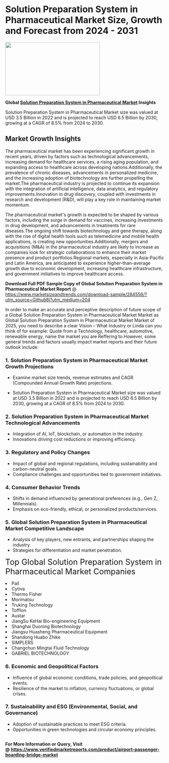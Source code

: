 <H1>Solution Preparation System in Pharmaceutical Market Size, Growth and Forecast from 2024 - 2031</H1><img class="aligncenter size-medium wp-image-584254" src="https://thirdeyenews.in/wp-content/uploads/2024/09/Global-Market-Research-300x168.jpeg" alt="" width="300" height="168" /><p><strong>Global&nbsp;<a href="https://www.marketsizeandtrends.com/download-sample/284556/?utm_source=Github8j?utm_medium=204">Solution Preparation System in Pharmaceutical Market</a> Insights</strong></p><p>Solution Preparation System in Pharmaceutical Market size was valued at USD 3.5 Billion in 2022 and is projected to reach USD 6.5 Billion by 2030, growing at a CAGR of 8.5% from 2024 to 2030.</p><p><h2>Market Growth Insights</h2> <p>The pharmaceutical market has been experiencing significant growth in recent years, driven by factors such as technological advancements, increasing demand for healthcare services, a rising aging population, and expanding access to healthcare across developing nations.Additionally, the prevalence of chronic diseases, advancements in personalized medicine, and the increasing adoption of biotechnology are further propelling the market.The pharmaceutical industry is projected to continue its expansion with the integration of artificial intelligence, data analytics, and regulatory improvements.Innovation in drug discovery, coupled with investments in research and development (R&D), will play a key role in maintaining market momentum.</p> <p>The pharmaceutical market's growth is expected to be shaped by various factors, including the surge in demand for vaccines, increasing investments in drug development, and advancements in treatments for rare diseases.The ongoing shift towards biotechnology and gene therapy, along with the rise of digital health tools such as telemedicine and mobile health applications, is creating new opportunities.Additionally, mergers and acquisitions (M&A) in the pharmaceutical industry are likely to increase as companies look for strategic collaborations to enhance their market presence and product portfolios.Regional markets, especially in Asia-Pacific and Latin America, are anticipated to experience higher-than-average growth due to economic development, increasing healthcare infrastructure, and government initiatives to improve healthcare access.</p> <p><span class=""><strong>Download Full PDF Sample Copy of Global Solution Preparation System in Pharmaceutical Market Report</strong> @ <a href="https://www.marketsizeandtrends.com/download-sample/284556/?utm_source=Github8j?utm_medium=204" target="_blank">https://www.marketsizeandtrends.com/download-sample/284556/?utm_source=Github8j?utm_medium=204</a></span></p><p>In order to make an accurate and perceptive description of future scope of a Global&nbsp;Solution Preparation System in Pharmaceutical Market Market as Global&nbsp;Solution Preparation System in Pharmaceutical Market Market of 2025, you need to describe a clear Vision &ndash; What Industry or Linda can you think of for example: Quote from a Technology, healthcare, automotive, renewable energy, name the market you are Reffering to.However, some general trends and factors usually impact market reports and their future outlook include:</p><h3>1.&nbsp;<strong>Solution Preparation System in Pharmaceutical Market Growth Projections</strong></h3><ul><li>Examine market size trends, revenue estimates and CAGR (Compounded Annual Growth Rate) projections.</li><li><p>Solution Preparation System in Pharmaceutical Market size was valued at USD 3.5 Billion in 2022 and is projected to reach USD 6.5 Billion by 2030, growing at a CAGR of 8.5% from 2024 to 2030.</p></li></ul><h3>2.&nbsp;<strong>Solution Preparation System in Pharmaceutical Market Technological Advancements</strong></h3><ul><li>Integration of AI, IoT, blockchain, or automation in the industry.</li><li>Innovations driving cost reductions or improving efficiency.</li></ul><h3>3.&nbsp;<strong>Regulatory and Policy Changes</strong></h3><ul><li>Impact of global and regional regulations, including sustainability and carbon-neutral goals.</li><li>Compliance challenges and opportunities tied to government initiatives.</li></ul><h3>4.&nbsp;<strong>Consumer Behavior Trends</strong></h3><ul><li>Shifts in demand influenced by generational preferences (e.g., Gen Z, Millennials).</li><li>Emphasis on eco-friendly, ethical, or personalized products/services.</li></ul><h3>5.&nbsp;<strong>Global Solution Preparation System in Pharmaceutical Market Competitive Landscape</strong></h3><ul><li>Analysis of key players, new entrants, and partnerships shaping the industry.</li><li>Strategies for differentiation and market penetration.</li></ul><p data-pm-slice="1 1 []"><span style="color: inherit; font-family: inherit; font-size: 25px;">Top Global Solution Preparation System in Pharmaceutical Market Companies</span></p><div class="" data-test-id=""><p><li>Pall</li><li> Cytiva</li><li> Thermo Fisher</li><li> Morimatsu</li><li> Truking Technology</li><li> Tofflon</li><li> Austar</li><li> JiangSu KeHai Bio-engineering Equipment</li><li> Shanghai Duoning Biotechnology</li><li> Jiangsu Huasheng Pharmaceutical Equipment</li><li> Shandong Huabo Zhike</li><li> SIMPLERS</li><li> Changchun Mingtai Fluid Technology</li><li> GABRIEL BIOTECHNOLOGY</li></p></div><h3>6.&nbsp;<strong>Economic and Geopolitical Factors</strong></h3><ul><li>Influence of global economic conditions, trade policies, and geopolitical events.</li><li>Resilience of the market to inflation, currency fluctuations, or global crises.</li></ul><h3>7.&nbsp;<strong>Sustainability and ESG (Environmental, Social, and Governance)</strong></h3><ul><li>Adoption of sustainable practices to meet ESG criteria.</li><li>Opportunities in green technologies and circular economy principles.</li></ul><h2><strong style="font-size: 14px;">For More Information or Query, Visit @&nbsp;</strong><a style="background-color: #ffffff; font-size: 14px;" href="https://www.marketsizeandtrends.com/report/solution-preparation-system-in-pharmaceutical-market/" target="_blank">https://www.verifiedmarketreports.com/product/airport-passenger-boarding-bridge-market</a></h2>